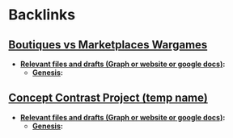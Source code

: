 
# Backlinks
## [Boutiques vs Marketplaces Wargames](<Boutiques vs Marketplaces Wargames.md>)
- **[Relevant files and drafts (Graph or website or google docs)](<Relevant files and drafts (Graph or website or google docs).md>):**
    - **[Genesis](<Genesis.md>):**

## [Concept Contrast Project (temp name)](<Concept Contrast Project (temp name).md>)
- **[Relevant files and drafts (Graph or website or google docs)](<Relevant files and drafts (Graph or website or google docs).md>):**
    - **[Genesis](<Genesis.md>):**

